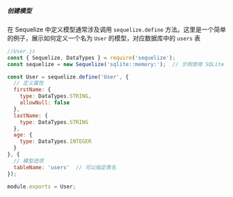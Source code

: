 ##### 创建模型

在 Sequelize 中定义模型通常涉及调用 `sequelize.define` 方法。这里是一个简单的例子，展示如何定义一个名为 `User` 的模型，对应数据库中的 `users` 表

```javascript
//User.js
const { Sequelize, DataTypes } = require('sequelize');
const sequelize = new Sequelize('sqlite::memory:');  // 示例使用 SQLite 数据库

const User = sequelize.define('User', {
  // 定义属性
  firstName: {
    type: DataTypes.STRING,
    allowNull: false
  },
  lastName: {
    type: DataTypes.STRING
  },
  age: {
    type: DataTypes.INTEGER
  }
}, {
  // 模型选项
  tableName: 'users'  // 可以指定表名
});

module.exports = User;
```